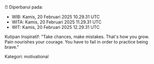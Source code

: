 ⏰ Diperbarui pada:
- WIB: Kamis, 20 Februari 2025 10.29.31 UTC
- WITA: Kamis, 20 Februari 2025 11.29.31 UTC
- WIT: Kamis, 20 Februari 2025 12.29.31 UTC

Kutipan Inspiratif:
"Take chances, make mistakes. That's how you grow. Pain nourishes your courage. You have to fail in order to practice being brave."


Kategori: motivational

